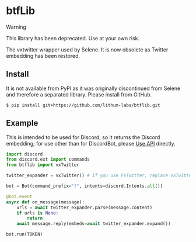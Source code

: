 # btfLib
> [!WARNING]  
> This library has been deprecated. Use at your own risk.

The vxtwitter wrapper used by Selene. It is now obsolete as Twitter embedding has been restored.

## Install
It is not available from PyPI as it was originally discontinued from Selene and therefore a separated library. Please install from GitHub.
```
$ pip install git+https://github.com/lithum-labs/btflib.git
```

## Example
This is intended to be used for Discord, so it returns the Discord embedding; for use other than for DiscordBot, please [Use API](https://github.com/dylanpdx/BetterTwitFix?tab=readme-ov-file#api) directly.
```python
import discord
from discord.ext import commands
from btflib import vxTwitter

twitter_expander = vxTwitter() # If you use FxTwitter, replace vxTwitter(api="api.fxtwitter.com"). (However, functions implemented only on FxTwitter are not available.)

bot = Bot(command_prefix="!", intents=discord.Intents.all())

@bot.event
async def on_message(message):
    urls = await twitter_expander.parse(message.content)
    if urls is None:
        return
    await message.reply(embeds=await twitter_expander.expand())

bot.run(TOKEN)
```
